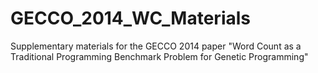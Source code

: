 GECCO_2014_WC_Materials
=======================

Supplementary materials for the GECCO 2014 paper "Word Count as a Traditional Programming Benchmark Problem for Genetic Programming"
